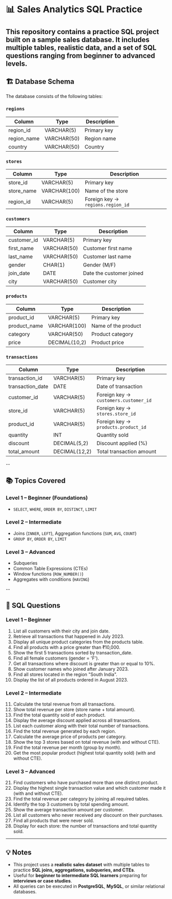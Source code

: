 # 📊 Sales Analytics SQL Practice

This repository contains a **practice SQL project** built on a sample sales database. It includes multiple tables, realistic data, and a set of SQL questions ranging from **beginner to advanced levels**. 
--

## 🏗️ Database Schema

The database consists of the following tables:

### `regions`
| Column       | Type        | Description                      |
|--------------|------------|-----------------------------------|
| region_id    | VARCHAR(5) | Primary key                       |
| region_name  | VARCHAR(50)| Region name                       |
| country      | VARCHAR(50)| Country                           |

### `stores`
| Column       | Type        | Description                      |
|--------------|------------|-----------------------------------|
| store_id     | VARCHAR(5) | Primary key                       |
| store_name   | VARCHAR(100)| Name of the store                |
| region_id    | VARCHAR(5) | Foreign key → `regions.region_id` |

### `customers`
| Column       | Type        | Description                      |
|--------------|------------|-----------------------------------|
| customer_id  | VARCHAR(5) | Primary key                       |
| first_name   | VARCHAR(50)| Customer first name               |
| last_name    | VARCHAR(50)| Customer last name                |
| gender       | CHAR(1)    | Gender (M/F)                      |
| join_date    | DATE       | Date the customer joined          |
| city         | VARCHAR(50)| Customer city                     |

### `products`
| Column       | Type        | Description                       |
|--------------|------------|----------------------------------- |
| product_id   | VARCHAR(5) | Primary key                        |
| product_name | VARCHAR(100)| Name of the product               |
| category     | VARCHAR(50)| Product category                   |
| price        | DECIMAL(10,2)| Product price                    |

### `transactions`
| Column         | Type         | Description                         |
|----------------|-------------|------------------------------------- |
| transaction_id | VARCHAR(5)  | Primary key                          |
| transaction_date| DATE       | Date of transaction                  |
| customer_id    | VARCHAR(5)  | Foreign key → `customers.customer_id`|
| store_id       | VARCHAR(5)  | Foreign key → `stores.store_id`      |
| product_id     | VARCHAR(5)  | Foreign key → `products.product_id`  |
| quantity       | INT         | Quantity sold                        |
| discount       | DECIMAL(5,2)| Discount applied (%)                 |
| total_amount   | DECIMAL(12,2)| Total transaction amount            |

--

## 📚 Topics Covered

### Level 1 – Beginner (Foundations)
- `SELECT`, `WHERE`, `ORDER BY`, `DISTINCT`, `LIMIT`

### Level 2 – Intermediate
- Joins (`INNER`, `LEFT`), Aggregation functions (`SUM`, `AVG`, `COUNT`)
- `GROUP BY`, `ORDER BY`, `LIMIT`

### Level 3 – Advanced
- Subqueries
- Common Table Expressions (CTEs)
- Window functions (`ROW_NUMBER()`)
- Aggregates with conditions (`HAVING`)

--

## 📝 SQL Questions

### Level 1 – Beginner
1. List all customers with their city and join date.  
2. Retrieve all transactions that happened in July 2023.  
3. Display all unique product categories from the products table.  
4. Find all products with a price greater than ₹10,000.  
5. Show the first 5 transactions sorted by transaction_date.  
6. Find all female customers (gender = 'F').  
7. Get all transactions where discount is greater than or equal to 10%.  
8. Show customer names who joined after January 2023.  
9. Find all stores located in the region "South India".  
10. Display the list of all products ordered in August 2023.  

### Level 2 – Intermediate
11. Calculate the total revenue from all transactions.  
12. Show total revenue per store (store name + total amount).  
13. Find the total quantity sold of each product.  
14. Display the average discount applied across all transactions.  
15. List each customer along with their total number of transactions.  
16. Find the total revenue generated by each region.  
17. Calculate the average price of products per category.  
18. Show the top 3 stores based on total revenue (with and without CTE).  
19. Find the total revenue per month (group by month).  
20. Get the most popular product (highest total quantity sold) (with and without CTE).  

### Level 3 – Advanced
21. Find customers who have purchased more than one distinct product.  
22. Display the highest single transaction value and which customer made it (with and without CTE).  
23. Find the total revenue per category by joining all required tables.  
24. Identify the top 3 customers by total spending amount.  
25. Show the average transaction amount per customer.  
26. List all customers who never received any discount on their purchases.  
27. Find all products that were never sold.  
28. Display for each store: the number of transactions and total quantity sold.  

---

## 💡 Notes
- This project uses a **realistic sales dataset** with multiple tables to practice **SQL joins, aggregations, subqueries, and CTEs**.  
- Useful for **beginner to intermediate SQL learners** preparing for **interviews or case studies**.  
- All queries can be executed in **PostgreSQL**, **MySQL**, or similar relational databases.

